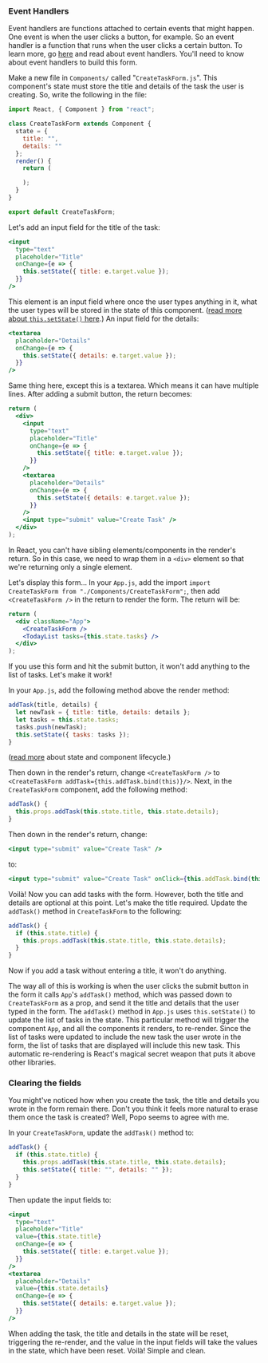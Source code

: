 ### Event Handlers

Event handlers are functions attached to certain events that might happen. One event is when the user clicks a button, for example. So an event handler is a function that runs when the user clicks a certain button. To learn more, go [here](https://reactjs.org/docs/handling-events.html) and read about event handlers. You'll need to know about event handlers to build this form.

Make a new file in `Components/` called "`CreateTaskForm.js`". This component's state must store the title and details of the task the user is creating. So, write the following in the file:

```jsx
import React, { Component } from "react";

class CreateTaskForm extends Component {
  state = {
    title: "",
    details: ""
  };
  render() {
    return (

    );
  }
}

export default CreateTaskForm;
```

Let's add an input field for the title of the task:

```jsx
<input
  type="text"
  placeholder="Title"
  onChange={e => {
    this.setState({ title: e.target.value });
  }}
/>
```

This element is an input field where once the user types anything in it, what the user types will be stored in the state of this component. ([read more about `this.setState()` here](https://reactjs.org/docs/react-component.html#setstate).) An input field for the details:

```jsx
<textarea
  placeholder="Details"
  onChange={e => {
    this.setState({ details: e.target.value });
  }}
/>
```

Same thing here, except this is a textarea. Which means it can have multiple lines. After adding a submit button, the return becomes:

```jsx
return (
  <div>
    <input
      type="text"
      placeholder="Title"
      onChange={e => {
        this.setState({ title: e.target.value });
      }}
    />
    <textarea
      placeholder="Details"
      onChange={e => {
        this.setState({ details: e.target.value });
      }}
    />
    <input type="submit" value="Create Task" />
  </div>
);
```

In React, you can't have sibling elements/components in the render's return. So in this case, we need to wrap them in a `<div>` element so that we're returning only a single element.

Let's display this form... In your `App.js`, add the import `import CreateTaskForm from "./Components/CreateTaskForm";`, then add `<CreateTaskForm />` in the return to render the form. The return will be:

```jsx
return (
  <div className="App">
    <CreateTaskForm />
    <TodayList tasks={this.state.tasks} />
  </div>
);
```

If you use this form and hit the submit button, it won't add anything to the list of tasks. Let's make it work!

In your `App.js`, add the following method above the render method:

```jsx
addTask(title, details) {
  let newTask = { title: title, details: details };
  let tasks = this.state.tasks;
  tasks.push(newTask);
  this.setState({ tasks: tasks });
}
```

([read more](https://reactjs.org/docs/state-and-lifecycle.html) about state and component lifecycle.)

Then down in the render's return, change `<CreateTaskForm />` to `<CreateTaskForm addTask={this.addTask.bind(this)}/>`. Next, in the `CreateTaskForm` component, add the following method:

```jsx
addTask() {
  this.props.addTask(this.state.title, this.state.details);
}
```

Then down in the render's return, change:

```jsx
<input type="submit" value="Create Task" />
```

to:

```jsx
<input type="submit" value="Create Task" onClick={this.addTask.bind(this)} />
```

Voilà! Now you can add tasks with the form. However, both the title and details are optional at this point. Let's make the title required. Update the `addTask()` method in `CreateTaskForm` to the following:

```jsx
addTask() {
  if (this.state.title) {
    this.props.addTask(this.state.title, this.state.details);
  }
}
```

Now if you add a task without entering a title, it won't do anything.

The way all of this is working is when the user clicks the submit button in the form it calls `App`'s `addTask()` method, which was passed down to `CreateTaskForm` as a prop, and send it the title and details that the user typed in the form. The `addTask()` method in `App.js` uses `this.setState()` to update the list of tasks in the state. This particular method will trigger the component `App`, and all the components it renders, to re-render. Since the list of tasks were updated to include the new task the user wrote in the form, the list of tasks that are displayed will include this new task. This automatic re-rendering is React's magical secret weapon that puts it above other libraries.

### Clearing the fields

You might've noticed how when you create the task, the title and details you wrote in the form remain there. Don't you think it feels more natural to erase them once the task is created? Well, Popo seems to agree with me.

In your `CreateTaskForm`, update the `addTask()` method to:

```jsx
addTask() {
  if (this.state.title) {
    this.props.addTask(this.state.title, this.state.details);
    this.setState({ title: "", details: "" });
  }
}
```

Then update the input fields to:

```jsx
<input
  type="text"
  placeholder="Title"
  value={this.state.title}
  onChange={e => {
    this.setState({ title: e.target.value });
  }}
/>
<textarea
  placeholder="Details"
  value={this.state.details}
  onChange={e => {
    this.setState({ details: e.target.value });
  }}
/>
```

When adding the task, the title and details in the state will be reset, triggering the re-render, and the value in the input fields will take the values in the state, which have been reset. Voilà! Simple and clean.
